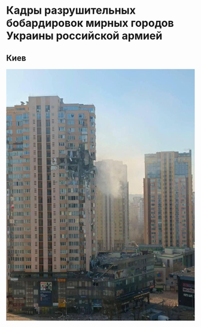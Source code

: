 # Кадры разрушительных бобардировок мирных городов Украины российской армией

## Киев 
![Дом, в который попала российская крытая ракета](./Киев/photo_2022-03-06_14-11-05.jpg)
